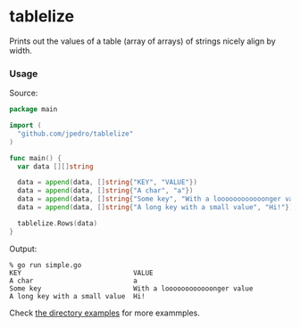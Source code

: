 # tablelize

Prints out the values of a table (array of arrays) of strings nicely align by
width.


### Usage

Source:
```go
package main

import (
  "github.com/jpedro/tablelize"
)

func main() {
  var data [][]string

  data = append(data, []string{"KEY", "VALUE"})
  data = append(data, []string{"A char", "a"})
  data = append(data, []string{"Some key", "With a loooooooooooonger value"})
  data = append(data, []string{"A long key with a small value", "Hi!"})

  tablelize.Rows(data)
}
```

Output:
```
% go run simple.go
KEY                            VALUE
A char                         a
Some key                       With a loooooooooooonger value
A long key with a small value  Hi!
```

Check [the directory examples](https://github.com/jpedro/tablelize/tree/master/examples)
for more exammples.
